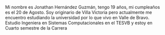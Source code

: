 Mi nombre es Jonathan Hernández Guzmán, tengo 19 años, mi cumpleaños es el 20 de Agosto.
Soy originario de Villa Victoria pero actualmente me encuentro estudiando la universidad
por lo que vivo en Valle de Bravo. Estudio Ingeniera en Sistemas Computacionales en el TESVB y estoy en Cuarto semestre de la Carrera
